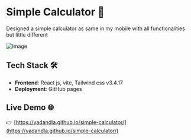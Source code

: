 # Simple Calculator 📝

Designed a simple calculator as same in my mobile with all functionalities but little different

![Image](https://github.com/user-attachments/assets/8c5e5aaa-fa05-487e-854c-a6ff6de56d5a)

## Tech Stack 🛠️

- **Frontend**: React js, vite, Tailwind css v3.4.17
- **Deployment**: GitHub pages

## Live Demo 🌐

👉 [https://yadandla.github.io/simple-calculator/](https://yadandla.github.io/simple-calculator/)

